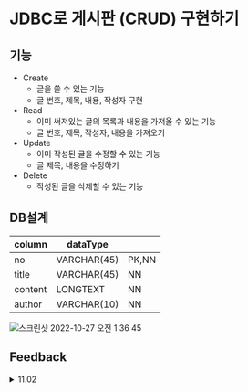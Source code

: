 # JDBC로 게시판 (CRUD) 구현하기

## 기능

- Create
    - 글을 쓸 수 있는 기능
    - 글 번호, 제목, 내용, 작성자  구현
- Read
    - 이미 써져있는 글의 목록과 내용을 가져올 수 있는 기능
    - 글 번호, 제목, 작성자, 내용을 가져오기
- Update
    - 이미 작성된 글을 수정할 수 있는 기능
    - 글 제목, 내용을 수정하기
- Delete
    - 작성된 글을 삭제할 수 있는 기능

## DB설계
| column | dataType |  |
| --- | --- | --- |
| no | VARCHAR(45) | PK,NN |
| title | VARCHAR(45) | NN |
| content | LONGTEXT | NN |
| author | VARCHAR(10) | NN |

![스크린샷 2022-10-27 오전 1 36 45](https://user-images.githubusercontent.com/89567475/198088257-8f34d0aa-1166-4673-9229-4e1a03aaf2f5.png)

## Feedback
<details>
<summary>11.02</summary>
<div>

- Exception 구문을 추가하였을 때 왜 객체를 null로 생성하는 것인지 (물론 intellij로 자동생성함ㅋㅋ...)
- Exception 구문에서 ResultSet, PreparedStatement, Connection가 Null이라면 RuntimeException을 뱉게 설계하는데 null을 가르킨다는게 어떤 의미인지
- id를 지정 안했을 때 getter를 사용하지 못하는 문제
  - 우선 id를 직접 넣어줘서 마저 개발


</div>
</details>